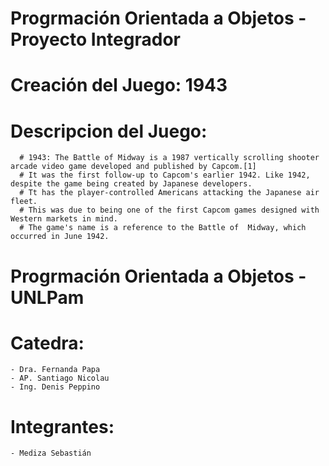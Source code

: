 # Progrmación Orientada a Objetos - Proyecto Integrador

# Creación del Juego: 1943 
# Descripcion del Juego:
      # 1943: The Battle of Midway is a 1987 vertically scrolling shooter arcade video game developed and published by Capcom.[1]
      # It was the first follow-up to Capcom's earlier 1942. Like 1942, despite the game being created by Japanese developers.
      # Tt has the player-controlled Americans attacking the Japanese air fleet. 
      # This was due to being one of the first Capcom games designed with Western markets in mind. 
      # The game's name is a reference to the Battle of  Midway, which occurred in June 1942.
      
# Progrmación Orientada a Objetos - UNLPam
  # Catedra:
    - Dra. Fernanda Papa
    - AP. Santiago Nicolau
    - Ing. Denis Peppino
    
  # Integrantes:
    - Mediza Sebastián
